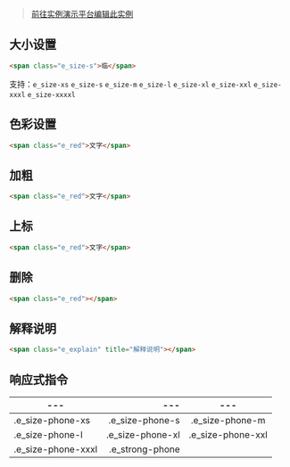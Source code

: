> [前往实例演示平台编辑此实例](http://aiplan.wadecn.com:9998/#/elements/word)

## 大小设置


```html
<span class="e_size-s">临</span>
```

支持：`e_size-xs` `e_size-s` `e_size-m` `e_size-l` `e_size-xl` `e_size-xxl` `e_size-xxxl` `e_size-xxxxl`

## 色彩设置

```html
<span class="e_red">文字</span>
```

## 加粗

```html
<span class="e_red">文字</span>
```

## 上标

```html
<span class="e_red">文字</span>
```

## 删除

```html
<span class="e_red"></span>
```

## 解释说明

```html
<span class="e_explain" title="解释说明"></span>
```

## 响应式指令

| ---        | ---    |  ---  |
| --------   | -----:   | :----: |
| .e_size-phone-xs        | .e_size-phone-s      |   .e_size-phone-m    |
| .e_size-phone-l        | .e_size-phone-xl      |   .e_size-phone-xxl    |
| .e_size-phone-xxxl        | .e_strong-phone      |       |